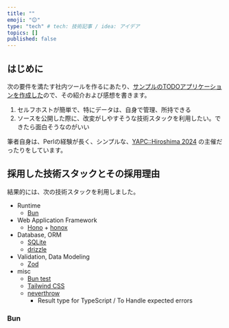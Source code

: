 ```yaml
---
title: ""
emoji: "😊"
type: "tech" # tech: 技術記事 / idea: アイデア
topics: []
published: false
---
```


## はじめに

次の要件を満たす社内ツールを作るにあたり、[サンプルのTODOアプリケーションを作成した](https://github.com/kfly8/sample-todoapp-honox-zod-drizzle)ので、その紹介および感想を書きます。

1. セルフホストが簡単で、特にデータは、自身で管理、所持できる
2. ソースを公開した際に、改変がしやすそうな技術スタックを利用したい。できたら面白そうなのがいい

筆者自身は、Perlの経験が長く、シンプルな、[YAPC::Hiroshima 2024](https://yapcjapan.org/2024hiroshima/) の主催だったりをしています。

## 採用した技術スタックとその採用理由

結果的には、次の技術スタックを利用しました。

- Runtime
    - [Bun](https://bun.sh/)
- Web Application Framework
    - [Hono](https://hono.dev/) + [honox](https://github.com/honojs/honox)
- Database, ORM
    - [SQLite](https://www.sqlite.org/)
    - [drizzle](https://orm.drizzle.team/)
- Validation, Data Modeling
    - [Zod](https://zod.dev/)
- misc
    - [Bun test](https://bun.sh/docs/cli/test)
    - [Tailwind CSS](https://tailwindcss.com/)
    - [neverthrow](https://github.com/supermacro/neverthrow)
        - Result type for TypeScript / To Handle expected errors

### Bun

## 
